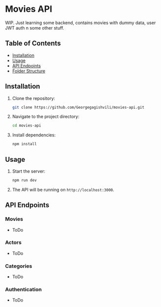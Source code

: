 # Movies API
WIP.
Just learning some backend, contains movies with dummy data, user JWT auth n some other stuff.


## Table of Contents
- [Installation](#installation)
- [Usage](#usage)
- [API Endpoints](#api-endpoints)
- [Folder Structure](#folder-structure)

## Installation

1. Clone the repository:
    ```sh
    git clone https://github.com/Georgegagishvili/movies-api.git
    ```
2. Navigate to the project directory:
    ```sh
    cd movies-api
    ```
3. Install dependencies:
    ```sh
    npm install
    ```

## Usage

1. Start the server:
    ```sh
    npm run dev
    ```
2. The API will be running on `http://localhost:3000`.

## API Endpoints

### Movies
- ToDo

### Actors
- ToDo

### Categories
- ToDo

### Authentication
- ToDo
